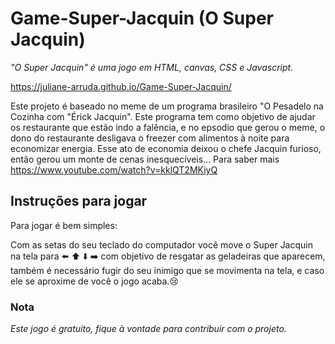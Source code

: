 # Game-Super-Jacquin (O Super Jacquin)  

*"O Super Jacquin" é uma jogo em HTML, canvas, CSS e Javascript.*

https://juliane-arruda.github.io/Game-Super-Jacquin/

Este projeto é baseado no meme de um programa brasileiro "O Pesadelo na Cozinha com "Érick Jacquin".
Este programa tem como objetivo de ajudar os restaurante que estão indo a falência, e no epsodio que gerou o meme, o dono do restaurante desligava o freezer com alimentos à noite para economizar energia. Esse ato de economia deixou o chefe Jacquin furioso, então gerou um monte de cenas inesquecíveis...
Para saber mais https://www.youtube.com/watch?v=kklQT2MKiyQ

## Instruções para jogar 

Para jogar é bem simples:

Com as setas do seu teclado do computador você move o Super Jacquin na tela para :arrow_left: :arrow_up: :arrow_down: :arrow_right: com objetivo de resgatar as geladeiras que aparecem, também é necessário fugir do seu inimigo que se movimenta na tela, e caso ele se aproxime de você o jogo acaba.:cry:

### Nota
*Este jogo é gratuito, fique à vontade para contribuir com o projeto.*

